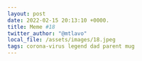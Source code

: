 ```yaml
---
layout: post
date: 2022-02-15 20:13:10 +0000.
title: Meme #18
twitter_author: "@mtlavo"
local_file: /assets/images/18.jpeg
tags: corona-virus legend dad parent mug
---
```

